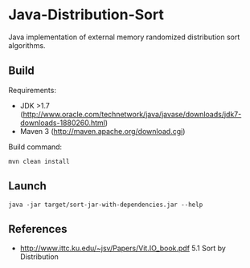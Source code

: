 Java-Distribution-Sort
======================

Java implementation of external memory randomized distribution sort algorithms.


Build
-----

Requirements:
  * JDK >1.7 (http://www.oracle.com/technetwork/java/javase/downloads/jdk7-downloads-1880260.html)
  * Maven 3 (http://maven.apache.org/download.cgi)

Build command:
```
mvn clean install
```

Launch
------

```
java -jar target/sort-jar-with-dependencies.jar --help
```
 References
 ----------
 
   * http://www.ittc.ku.edu/~jsv/Papers/Vit.IO_book.pdf 5.1 Sort by Distribution
 
